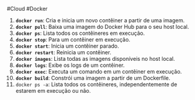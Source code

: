 #Cloud #Docker 

1. **`docker run`**: Cria e inicia um novo contêiner a partir de uma imagem.
2. **`docker pull`**: Baixa uma imagem do Docker Hub para o seu host local.
3. **`docker ps`**: Lista todos os contêineres em execução.
4. **`docker stop`**: Para um contêiner em execução.
5. **`docker start`**: Inicia um contêiner parado.
6. **`docker restart`**: Reinicia um contêiner.
7. **`docker images`**: Lista todas as imagens disponíveis no host local.
8. **`docker logs`**: Exibe os logs de um contêiner.
9. **`docker exec`**: Executa um comando em um contêiner em execução.
10. **`docker build`**: Constrói uma imagem a partir de um Dockerfile.
11. `docker ps -a`: Lista todos os contêineres, independentemente de estarem em execução ou não.


